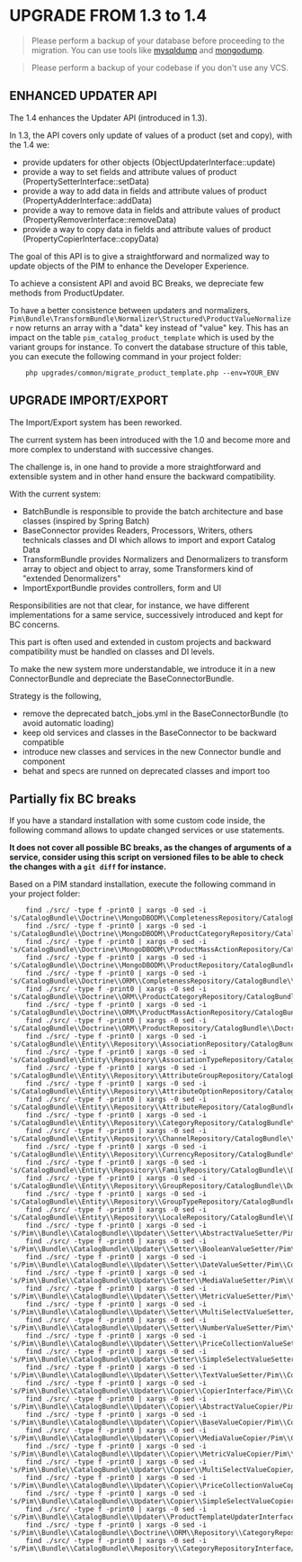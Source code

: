 # UPGRADE FROM 1.3 to 1.4

> Please perform a backup of your database before proceeding to the migration. You can use tools like  [mysqldump](http://dev.mysql.com/doc/refman/5.1/en/mysqldump.html) and [mongodump](http://docs.mongodb.org/manual/reference/program/mongodump/).

> Please perform a backup of your codebase if you don't use any VCS.

## ENHANCED UPDATER API

The 1.4 enhances the Updater API (introduced in 1.3).

In 1.3, the API covers only update of values of a product (set and copy), with the 1.4 we:
 - provide updaters for other objects (ObjectUpdaterInterface::update)
 - provide a way to set fields and attribute values of product (PropertySetterInterface::setData)
 - provide a way to add data in fields and attribute values of product (PropertyAdderInterface::addData)
 - provide a way to remove data in fields and attribute values of product (PropertyRemoverInterface::removeData)
 - provide a way to copy data in fields and attribute values of product (PropertyCopierInterface::copyData)

The goal of this API is to give a straightforward and normalized way to update objects of the PIM to enhance the Developer Experience.

To achieve a consistent API and avoid BC Breaks, we depreciate few methods from ProductUpdater.

To have a better consistence between updaters and normalizers, `Pim\Bundle\TransformBundle\Normalizer\Structured\ProductValueNormalizer` now returns an array with a "data" key instead of "value" key.
This has an impact on the table `pim_catalog_product_template` which is used by the variant groups for instance. To convert the database structure of this table, you can execute the following command in your project folder:

```
    php upgrades/common/migrate_product_template.php --env=YOUR_ENV
```

## UPGRADE IMPORT/EXPORT

The Import/Export system has been reworked.

The current system has been introduced with the 1.0 and become more and more complex to understand with successive changes.

The challenge is, in one hand to provide a more straightforward and extensible system and in other hand ensure the backward compatibility.

With the current system:
 - BatchBundle is responsible to provide the batch architecture and base classes (inspired by Spring Batch)
 - BaseConnector provides Readers, Processors, Writers, others technicals classes and DI which allows to import and export Catalog Data
 - TransformBundle provides Normalizers and Denormalizers to transform array to object and object to array, some Transformers kind of "extended Denormalizers"
 - ImportExportBundle provides controllers, form and UI

Responsibilities are not that clear, for instance, we have different implementations for a same service, successively introduced and kept for BC concerns.

This part is often used and extended in custom projects and backward compatibility must be handled on classes and DI levels.

To make the new system more understandable, we introduce it in a new ConnectorBundle and depreciate the BaseConnectorBundle.

Strategy is the following,
 - remove the deprecated batch_jobs.yml in the BaseConnectorBundle (to avoid automatic loading)
 - keep old services and classes in the BaseConnector to be backward compatible
 - introduce new classes and services in the new Connector bundle and component
 - behat and specs are runned on deprecated classes and import too

## Partially fix BC breaks

If you have a standard installation with some custom code inside, the following command allows to update changed services or use statements.

**It does not cover all possible BC breaks, as the changes of arguments of a service, consider using this script on versioned files to be able to check the changes with a `git diff` for instance.**

Based on a PIM standard installation, execute the following command in your project folder:

```
    find ./src/ -type f -print0 | xargs -0 sed -i 's/CatalogBundle\\Doctrine\\MongoDBODM\\CompletenessRepository/CatalogBundle\\Doctrine\\MongoDBODM\\Repository\\CompletenessRepository/g'
    find ./src/ -type f -print0 | xargs -0 sed -i 's/CatalogBundle\\Doctrine\\MongoDBODM\\ProductCategoryRepository/CatalogBundle\\Doctrine\\MongoDBODM\\Repository\\ProductCategoryRepository/g'
    find ./src/ -type f -print0 | xargs -0 sed -i 's/CatalogBundle\\Doctrine\\MongoDBODM\\ProductMassActionRepository/CatalogBundle\\Doctrine\\MongoDBODM\\Repository\\ProductMassActionRepository/g'
    find ./src/ -type f -print0 | xargs -0 sed -i 's/CatalogBundle\\Doctrine\\MongoDBODM\\ProductRepository/CatalogBundle\\Doctrine\\MongoDBODM\\Repository\\ProductRepository/g'
    find ./src/ -type f -print0 | xargs -0 sed -i 's/CatalogBundle\\Doctrine\\ORM\\CompletenessRepository/CatalogBundle\\Doctrine\\ORM\\Repository\\CompletenessRepository/g'
    find ./src/ -type f -print0 | xargs -0 sed -i 's/CatalogBundle\\Doctrine\\ORM\\ProductCategoryRepository/CatalogBundle\\Doctrine\\ORM\\Repository\\ProductCategoryRepository/g'
    find ./src/ -type f -print0 | xargs -0 sed -i 's/CatalogBundle\\Doctrine\\ORM\\ProductMassActionRepository/CatalogBundle\\Doctrine\\ORM\\Repository\\ProductMassActionRepository/g'
    find ./src/ -type f -print0 | xargs -0 sed -i 's/CatalogBundle\\Doctrine\\ORM\\ProductRepository/CatalogBundle\\Doctrine\\ORM\\Repository\\ProductRepository/g'
    find ./src/ -type f -print0 | xargs -0 sed -i 's/CatalogBundle\\Entity\\Repository\\AssociationRepository/CatalogBundle\\Doctrine\\ORM\\Repository\\AssociationRepository/g'
    find ./src/ -type f -print0 | xargs -0 sed -i 's/CatalogBundle\\Entity\\Repository\\AssociationTypeRepository/CatalogBundle\\Doctrine\\ORM\\Repository\\AssociationTypeRepository/g'
    find ./src/ -type f -print0 | xargs -0 sed -i 's/CatalogBundle\\Entity\\Repository\\AttributeGroupRepository/CatalogBundle\\Doctrine\\ORM\\Repository\\AttributeGroupRepository/g'
    find ./src/ -type f -print0 | xargs -0 sed -i 's/CatalogBundle\\Entity\\Repository\\AttributeOptionRepository/CatalogBundle\\Doctrine\\ORM\\Repository\\AttributeOptionRepository/g'
    find ./src/ -type f -print0 | xargs -0 sed -i 's/CatalogBundle\\Entity\\Repository\\AttributeRepository/CatalogBundle\\Doctrine\\ORM\\Repository\\AttributeRepository/g'
    find ./src/ -type f -print0 | xargs -0 sed -i 's/CatalogBundle\\Entity\\Repository\\CategoryRepository/CatalogBundle\\Doctrine\\ORM\\Repository\\CategoryRepository/g'
    find ./src/ -type f -print0 | xargs -0 sed -i 's/CatalogBundle\\Entity\\Repository\\ChannelRepository/CatalogBundle\\Doctrine\\ORM\\Repository\\ChannelRepository/g'
    find ./src/ -type f -print0 | xargs -0 sed -i 's/CatalogBundle\\Entity\\Repository\\CurrencyRepository/CatalogBundle\\Doctrine\\ORM\\Repository\\CurrencyRepository/g'
    find ./src/ -type f -print0 | xargs -0 sed -i 's/CatalogBundle\\Entity\\Repository\\FamilyRepository/CatalogBundle\\Doctrine\\ORM\\Repository\\FamilyRepository/g'
    find ./src/ -type f -print0 | xargs -0 sed -i 's/CatalogBundle\\Entity\\Repository\\GroupRepository/CatalogBundle\\Doctrine\\ORM\\Repository\\GroupRepository/g'
    find ./src/ -type f -print0 | xargs -0 sed -i 's/CatalogBundle\\Entity\\Repository\\GroupTypeRepository/CatalogBundle\\Doctrine\\ORM\\Repository\\GroupTypeRepository/g'
    find ./src/ -type f -print0 | xargs -0 sed -i 's/CatalogBundle\\Entity\\Repository\\LocaleRepository/CatalogBundle\\Doctrine\\ORM\\Repository\\LocaleRepository/g'
    find ./src/ -type f -print0 | xargs -0 sed -i 's/Pim\\Bundle\\CatalogBundle\\Updater\\Setter\\AbstractValueSetter/Pim\\Component\\Catalog\\Updater\\Setter\\AbstractAttributeSetter/g'
    find ./src/ -type f -print0 | xargs -0 sed -i 's/Pim\\Bundle\\CatalogBundle\\Updater\\Setter\\BooleanValueSetter/Pim\\Component\\Catalog\\Updater\\Setter\\BooleanAttributeSetter/g'
    find ./src/ -type f -print0 | xargs -0 sed -i 's/Pim\\Bundle\\CatalogBundle\\Updater\\Setter\\DateValueSetter/Pim\\Component\\Catalog\\Updater\\Setter\\DateAttributeSetter/g'
    find ./src/ -type f -print0 | xargs -0 sed -i 's/Pim\\Bundle\\CatalogBundle\\Updater\\Setter\\MediaValueSetter/Pim\\Component\\Catalog\\Updater\\Setter\\MediaAttributeSetter/g'
    find ./src/ -type f -print0 | xargs -0 sed -i 's/Pim\\Bundle\\CatalogBundle\\Updater\\Setter\\MetricValueSetter/Pim\\Component\\Catalog\\Updater\\Setter\\MetricAttributeSetter/g'
    find ./src/ -type f -print0 | xargs -0 sed -i 's/Pim\\Bundle\\CatalogBundle\\Updater\\Setter\\MultiSelectValueSetter/Pim\\Component\\Catalog\\Updater\\Setter\\MultiSelectAttributeSetter/g'
    find ./src/ -type f -print0 | xargs -0 sed -i 's/Pim\\Bundle\\CatalogBundle\\Updater\\Setter\\NumberValueSetter/Pim\\Component\\Catalog\\Updater\\Setter\\NumberAttributeSetter/g'
    find ./src/ -type f -print0 | xargs -0 sed -i 's/Pim\\Bundle\\CatalogBundle\\Updater\\Setter\\PriceCollectionValueSetter/Pim\\Component\\Catalog\\Updater\\Setter\\PriceCollectionAttributeSetter/g'
    find ./src/ -type f -print0 | xargs -0 sed -i 's/Pim\\Bundle\\CatalogBundle\\Updater\\Setter\\SimpleSelectValueSetter/Pim\\Component\\Catalog\\Updater\\Setter\\SimpleSelectAttributeSetter/g'
    find ./src/ -type f -print0 | xargs -0 sed -i 's/Pim\\Bundle\\CatalogBundle\\Updater\\Setter\\TextValueSetter/Pim\\Component\\Catalog\\Updater\\Setter\\TextAttributeSetter/g'
    find ./src/ -type f -print0 | xargs -0 sed -i 's/Pim\\Bundle\\CatalogBundle\\Updater\\Copier\\CopierInterface/Pim\\Component\\Catalog\\Updater\\Copier\\AttributeCopierInterface/g'
    find ./src/ -type f -print0 | xargs -0 sed -i 's/Pim\\Bundle\\CatalogBundle\\Updater\\Copier\\AbstractValueCopier/Pim\\Component\\Catalog\\Updater\\Copier\\AbstractAttributeCopier/g'
    find ./src/ -type f -print0 | xargs -0 sed -i 's/Pim\\Bundle\\CatalogBundle\\Updater\\Copier\\BaseValueCopier/Pim\\Component\\Catalog\\Updater\\Copier\\BaseAttributeCopier/g'
    find ./src/ -type f -print0 | xargs -0 sed -i 's/Pim\\Bundle\\CatalogBundle\\Updater\\Copier\\MediaValueCopier/Pim\\Component\\Catalog\\Updater\\Copier\\MediaAttributeCopier/g'
    find ./src/ -type f -print0 | xargs -0 sed -i 's/Pim\\Bundle\\CatalogBundle\\Updater\\Copier\\MetricValueCopier/Pim\\Component\\Catalog\\Updater\\Copier\\MetricAttributeCopier/g'
    find ./src/ -type f -print0 | xargs -0 sed -i 's/Pim\\Bundle\\CatalogBundle\\Updater\\Copier\\MultiSelectValueCopier/Pim\\Component\\Catalog\\Updater\\Copier\\MultiSelectAttributeCopier/g'
    find ./src/ -type f -print0 | xargs -0 sed -i 's/Pim\\Bundle\\CatalogBundle\\Updater\\Copier\\PriceCollectionValueCopier/Pim\\Component\\Catalog\\Updater\\Copier\\PriceCollectionAttributeCopier/g'
    find ./src/ -type f -print0 | xargs -0 sed -i 's/Pim\\Bundle\\CatalogBundle\\Updater\\Copier\\SimpleSelectValueCopier/Pim\\Component\\Catalog\\Updater\\Copier\\SimpleSelectAttributeCopier/g'
    find ./src/ -type f -print0 | xargs -0 sed -i 's/Pim\\Bundle\\CatalogBundle\\Updater\\ProductTemplateUpdaterInterface/Pim\\Component\\Catalog\\Updater\\ProductTemplateUpdaterInterface/g'
    find ./src/ -type f -print0 | xargs -0 sed -i 's/Pim\\Bundle\\CatalogBundle\\Doctrine\\ORM\\Repository\\CategoryRepository/Pim\\Bundle\\ClassificationBundle\\Doctrine\\ORM\\Repository\\CategoryRepository/g'
    find ./src/ -type f -print0 | xargs -0 sed -i 's/Pim\\Bundle\\CatalogBundle\\Repository\\CategoryRepositoryInterface/Pim\\Component\\Classification\\Repository\\CategoryRepositoryInterface/g'
```